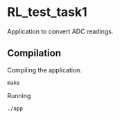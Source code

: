 # RL_test_task1

Application to convert ADC readings.

## Compilation 
Compiling the application.
```
make
```

Running
```
./app
```